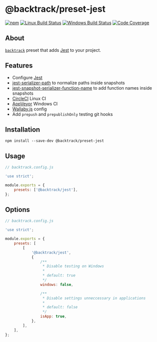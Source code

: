 # @backtrack/preset-jest

[![npm](https://img.shields.io/npm/v/@backtrack/preset-jest.svg?label=npm%20version)](https://www.npmjs.com/package/@backtrack/preset-jest)
[![Linux Build Status](https://img.shields.io/circleci/project/github/chrisblossom/backtrack-preset-jest/master.svg?label=linux%20build)](https://circleci.com/gh/chrisblossom/backtrack-preset-jest/tree/master)
[![Windows Build Status](https://img.shields.io/appveyor/ci/chrisblossom/backtrack-preset-jest/master.svg?label=windows%20build)](https://ci.appveyor.com/project/chrisblossom/backtrack-preset-jest/branch/master)
[![Code Coverage](https://img.shields.io/codecov/c/github/chrisblossom/backtrack-preset-jest/master.svg)](https://codecov.io/gh/chrisblossom/backtrack-preset-jest/branch/master)

## About

[`backtrack`](https://github.com/chrisblossom/backtrack) preset that adds [Jest](https://facebook.github.io/jest/) to your project.

## Features

-   Configure [Jest](https://facebook.github.io/jest/)
-   [jest-serializer-path](https://github.com/tribou/jest-serializer-path/) to normalize paths inside snapshots
-   [jest-snapshot-serializer-function-name](https://github.com/suchipi/jest-snapshot-serializer-function-name) to add function names inside snapshots
-   [CircleCI](https://circleci.com/) Linux CI
-   [AppVeyor](https://www.appveyor.com/) Windows CI
-   [Wallaby.js](https://wallabyjs.com/) config
-   Add `prepush` and `prepublishOnly` testing git hooks

## Installation

`npm install --save-dev @backtrack/preset-jest`

## Usage

```js
// backtrack.config.js

'use strict';

module.exports = {
    presets: ['@backtrack/jest'],
};
```

## Options

```js
// backtrack.config.js

'use strict';

module.exports = {
    presets: [
        [
            '@backtrack/jest',
            {
                /**
                 * Disable testing on Windows
                 *
                 * default: true
                 */
                windows: false,

                /**
                 * Disable settings unneccessary in applications
                 *
                 * default: false
                 */
                isApp: true,
            },
        ],
    ],
};
```
